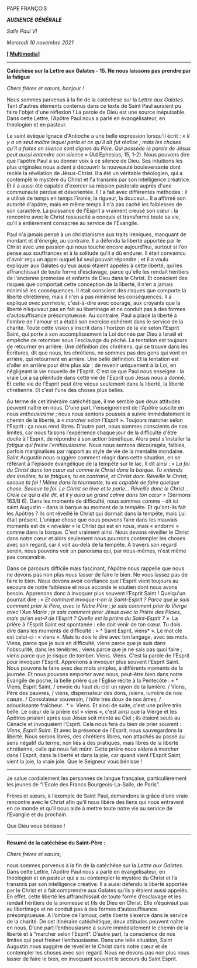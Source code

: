 PAPE FRANÇOIS

***AUDIENCE GÉNÉRALE***

*Salle Paul VI*

*Mercredi 10 novembre 2021*

**[ [Multimedia](http://w2.vatican.va/content/francesco/fr/events/event.dir.html/content/vaticanevents/fr/2021/11/10/udienzagenerale.html)]**

______________________________

**Catéchèse sur la Lettre aux Galates - 15. Ne nous laissons pas prendre par la fatigue**

*Chers frères et sœurs, bonjour !*

Nous sommes parvenus à la fin de la catéchèse sur la *Lettre aux Galates*. Tant d'autres éléments contenus dans ce texte de Saint Paul auraient pu faire l'objet d'une réflexion ! La parole de Dieu est une source inépuisable. Dans cette Lettre, l’Apôtre Paul nous a parlé en évangélisateur, en théologien et en pasteur.

Le saint évêque Ignace d'Antioche a une belle expression lorsqu'il écrit : « *Il y a un seul maître lequel parla et ce qu'il dit fut réalisé ; mais les choses qu'il a faites en silence sont dignes du Père. Qui possède la parole de Jésus peut aussi entendre son silence* » (Ad Ephesios, 15, 1-2). Nous pouvons dire que l'apôtre Paul a su donner voix à ce silence de Dieu. Ses intuitions les plus originales nous aident à découvrir la nouveauté bouleversante dont recèle la révélation de Jésus-Christ. Il a été un véritable théologien, qui a contemplé le mystère du Christ et l'a transmis par son intelligence créatrice. Et il a aussi été capable d'exercer sa mission pastorale auprès d'une communauté perdue et désorientée. Il l'a fait avec différentes méthodes : il a utilisé de temps en temps l'ironie, la rigueur, la douceur... Il a affirmé son autorité d'apôtre, mais en même temps il n'a pas caché les faiblesses de son caractère. La puissance de l'Esprit a vraiment creusé son cœur : la rencontre avec le Christ ressuscité a conquis et transformé toute sa vie, qu'il a entièrement consacrée au service de l'Évangile.

Paul n'a jamais pensé à un christianisme aux traits iréniques, manquant de mordant et d'énergie, au contraire. Il a défendu la liberté apportée par le Christ avec une passion qui nous touche encore aujourd'hui, surtout si l'on pense aux souffrances et à la solitude qu'il a dû endurer. Il était convaincu d'avoir reçu un appel auquel lui seul pouvait répondre ; et il a voulu expliquer aux Galates qu'eux aussi étaient appelés à cette liberté, qui les affranchissait de toute forme d'esclavage, parce qu'elle les rendait héritiers de l'ancienne promesse et enfants de Dieu dans le Christ. Et conscient des risques que comportait cette conception de la liberté, il n'en a jamais minimisé les conséquences. Il était conscient des risques que comporte la liberté chrétienne, mais il n'en a pas minimisé les conséquences. Il a expliqué *avec parrhésie,* c'est-à-dire avec courage, aux croyants que la liberté n’équivaut pas en fait au libertinage et ne conduit pas à des formes d’autosuffisance présomptueuse. Au contraire, Paul a placé la liberté à l'ombre de l'amour et a établi son exercice cohérent dans le service de la charité. Toute cette vision s'inscrit dans l'horizon de la vie selon l'Esprit Saint, qui porte à son accomplissement la Loi donnée par Dieu à Israël et empêche de retomber sous l'esclavage du péché. La tentation est toujours de retourner en arrière. Une définition des chrétiens, qui se trouve dans les Écritures, dit que nous, les chrétiens, ne sommes pas des gens qui vont en arrière, qui retournent en arrière. Une belle définition. Et la tentation est d’aller en arrière pour être plus sûr ; de revenir uniquement à la Loi, en négligeant la vie nouvelle de l'Esprit. C'est ce que Paul nous enseigne : la vraie Loi a sa plénitude dans cette vie de l'Esprit que Jésus nous a donné. Et cette vie de l'Esprit peut être vécue seulement dans la liberté, la liberté chrétienne. Et c'est l'une des choses plus belles.

Au terme de cet itinéraire catéchétique, il me semble que deux attitudes peuvent naître en nous. D'une part, l'enseignement de l'Apôtre suscite en nous *enthousiasme* ; nous nous sentons poussés à suivre immédiatement le chemin de la liberté, à « *marcher selon l'Esprit* ». Toujours marcher selon l'Esprit : ça nous rend libres. D'autre part, nous sommes conscients de nos limites, car nous faisons l’expérience chaque jour de la difficulté d'être docile à l'Esprit, de répondre à son action bénéfique. Alors peut s'installer la *fatigue qui freine l'enthousiasme*. Nous nous sentons découragés, faibles, parfois marginalisés par rapport au style de vie de la mentalité mondaine. Saint Augustin nous suggère comment réagir dans cette situation, en se référant à l'épisode évangélique de la tempête sur le lac. Il dit ainsi : « *La foi du Christ dans ton cœur est comme le Christ dans la barque. Tu entends des insultes, tu te fatigues, tu es contrarié, et Christ dors. Réveille le Christ, secoue ta foi ! Même dans la tourmente, tu es capable de faire quelque chose. Secoue ta foi. Le Christ se lève et te parle... Réveille donc le Christ... Croie ce qui a été dit, et il y aura un grand calme dans ton cœur* » (Sermons 163/B 6). Dans les moments de difficulté, nous sommes comme - dit ici saint Augustin - dans la barque au moment de la tempête. Et qu'ont-ils fait les Apôtres ? Ils ont réveillé le Christ qui dormait dans la tempête, mais Lui était présent. L’unique chose que nous pouvons faire dans les mauvais moments est de « *réveiller* » le Christ qui est en nous, mais « endormi » comme dans la barque. C'est vraiment ainsi. Nous devons réveiller le Christ dans notre cœur et alors seulement nous pourrons contempler les choses avec son regard, car il voit au-delà de la tempête. À travers son regard serein, nous pouvons voir un panorama qui, par nous-mêmes, n'est même pas concevable.

Dans ce parcours difficile mais fascinant, l'Apôtre nous rappelle que nous ne devons pas non plus nous lasser de faire le bien. Ne vous lassez pas de faire le bien. Nous devons avoir confiance que l'Esprit vient toujours au secours de notre faiblesse et nous accorde le soutien dont nous avons besoin. Apprenons donc à invoquer plus souvent l’Esprit Saint ! Quelqu'un pourrait dire : « *Et comment invoque-t-on le Saint-Esprit ? Parce que je sais comment prier le Père, avec le Notre Père ; je sais comment prier la Vierge avec l'Ave Maria ; je sais comment prier Jésus avec la Prière des Plaies, mais qu'en est-il de l'Esprit ? Quelle est la prière du Saint-Esprit ?* ». La prière à l'Esprit Saint est spontanée : elle doit venir de ton cœur. Tu dois dire dans les moments de difficulté : « * Saint Esprit, viens* ». Le mot clé est celui-ci : « viens ». Mais tu dois le dire avec ton langage, avec tes mots. Viens, parce que je suis en difficulté, viens parce que je suis dans l'obscurité, dans les ténèbres ; viens parce que je ne sais pas quoi faire ; viens parce que je risque de tomber. Viens. Viens. C'est la parole de l'Esprit pour invoquer l'Esprit. Apprenons à invoquer plus souvent l’Esprit Saint. Nous pouvons le faire avec des mots simples, à différents moments de la journée. Et nous pouvons emporter avec nous, peut-être bien dans notre Evangile de poche, la belle prière que l'Église récite à la Pentecôte : « * Viens, Esprit Saint, / envoie du haut du ciel un rayon de ta lumière. / Viens, Père des pauvres, / viens, dispensateur des dons, /viens, lumière de nos cœurs. / Consolateur souverain, / hôte très doux de nos âmes, / adoucissante fraîcheur...* ». Viens. Et ainsi de suite, c'est une prière très belle. Le cœur de la prière est « viens », c'est ainsi que la Vierge et les Apôtres priaient après que Jésus soit monté au Ciel ; ils étaient seuls au Cénacle et invoquaient l'Esprit. Cela nous fera du bien de prier souvent : *Viens, Esprit Saint*. Et avec la présence de l'Esprit, nous sauvegardons la liberté. Nous serons libres, des chrétiens libres, non attachés au passé au sens négatif du terme, non liés à des pratiques, mais libres de la liberté chrétienne, celle qui nous fait mûrir. Cette prière nous aidera à marcher dans l'Esprit, dans la liberté et dans la joie, car quand vient l'Esprit Saint, vient la joie, la vraie joie. Que le Seigneur vous bénisse !

* * *

Je salue cordialement les personnes de langue française, particulièrement les jeunes de “l’Ecole des Francs Bourgeois-La-Salle, de Paris”.

Frères et sœurs, à l’exemple de Saint Paul, demandons la grâce d’une vraie rencontre avec le Christ afin qu’il nous libère des liens qui nous entravent en ce monde et qu’il nous aide à mettre toute notre vie au service de l’Evangile et du prochain.

Que Dieu vous bénisse !

* * *

**Résumé de la catéchèse du Saint-Père :**

*Chers frères et sœurs*,

nous sommes parvenus à la fin de la catéchèse sur la *Lettre aux Galates*. Dans cette Lettre, l’Apôtre Paul nous a parlé en évangélisateur, en théologien et en pasteur qui a su contempler le mystère du Christ et l’a transmis par son intelligence créative. Il a aussi défendu la liberté apportée par le Christ et a fait comprendre aux Galates qu’ils y étaient aussi appelés. En effet, cette liberté les affranchissait de toute forme d’esclavage et les rendait héritiers de la promesse et fils de Dieu en Christ. Elle n’équivaut pas au libertinage et ne conduit pas à des formes d’autosuffisance présomptueuse. A l’ombre de l’amour, cette liberté s’exerce dans le service de la charité. De cet itinéraire catéchétique, deux attitudes peuvent naître en nous. D’une part l’enthousiasme à suivre immédiatement le chemin de la liberté et à “marcher selon l’Esprit”. D’autre part, la conscience de nos limites qui peut freiner l’enthousiasme. Dans une telle situation, Saint Augustin nous suggère de réveiller le Christ dans notre cœur et de contempler les choses avec son regard. Nous ne devons pas non plus nous lasser de faire le bien, en invoquant souvent le secours du Saint Esprit.